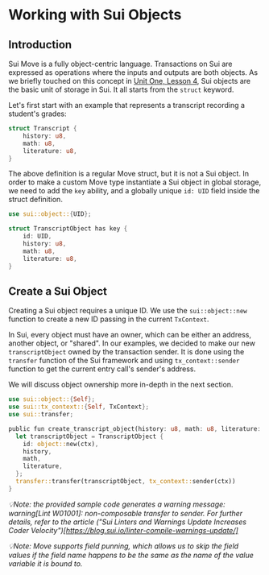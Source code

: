 # Working with Sui Objects

## Introduction

Sui Move is a fully object-centric language. Transactions on Sui are expressed as operations where the inputs and outputs are both objects. As we briefly touched on this concept in [Unit One, Lesson 4](../../unit-one/lessons/4_custom_types_and_abilities.md#custome-types-and-abilities), Sui objects are the basic unit of storage in Sui. It all starts from the `struct` keyword.

Let's first start with an example that represents a transcript recording a student's grades:

```rust
struct Transcript {
    history: u8,
    math: u8,
    literature: u8,
}
```

The above definition is a regular Move struct, but it is not a Sui object. In order to make a custom Move type instantiate a Sui object in global storage, we need to add the `key` ability, and a globally unique `id: UID` field inside the struct definition. 

```rust
use sui::object::{UID};

struct TranscriptObject has key {
    id: UID,
    history: u8,
    math: u8,
    literature: u8,
}
```

## Create a Sui Object

Creating a Sui object requires a unique ID. We use the `sui::object::new` function to create a new ID passing in the current `TxContext`. 

In Sui, every object must have an owner, which can be either an address, another object, or "shared". In our examples, we decided to make our new `transcriptObject` owned by the transaction sender. It is done using the `transfer` function of the Sui framework and using `tx_context::sender` function to get the current entry call's sender's address.  

We will discuss object ownership more in-depth in the next section. 

```rust
use sui::object::{Self};
use sui::tx_context::{Self, TxContext};
use sui::transfer;

public fun create_transcript_object(history: u8, math: u8, literature: u8, ctx: &mut TxContext) {
  let transcriptObject = TranscriptObject {
    id: object::new(ctx),
    history,
    math,
    literature,
  };
  transfer::transfer(transcriptObject, tx_context::sender(ctx))
}
```

*💡Note: the provided sample code generates a warning message: warning[Lint W01001]: non-composable transfer to sender. For further details, refer to the article ("Sui Linters and Warnings Update Increases Coder Velocity")[https://blog.sui.io/linter-compile-warnings-update/]*

*💡Note: Move supports field punning, which allows us to skip the field values if the field name happens to be the same as the name of the value variable it is bound to.*

